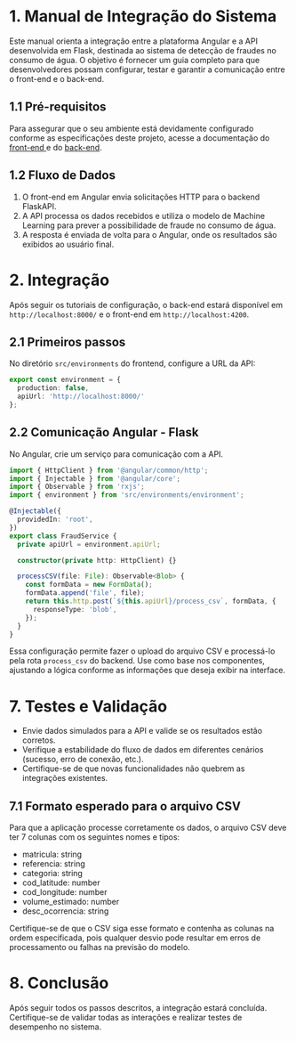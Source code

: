 # 1. Manual de Integração do Sistema

Este manual orienta a integração entre a plataforma Angular e a API desenvolvida em Flask, destinada ao sistema de detecção de fraudes no consumo de água. O objetivo é fornecer um guia completo para que desenvolvedores possam configurar, testar e garantir a comunicação entre o front-end e o back-end.

## 1.1 Pré-requisitos

Para assegurar que o seu ambiente está devidamente configurado conforme as especificações deste projeto, acesse a documentação do <a href="https://github.com/Inteli-College/2024-2A-T04-SI11-G03/blob/main/src/Frontend/AquaGuard/README.md">front-end </a> e do <a href="https://github.com/Inteli-College/2024-2A-T04-SI11-G03/blob/main/src/application/LeakSeekerModel/readme.md">back-end</a>.

## 1.2 Fluxo de Dados

1. O front-end em Angular envia solicitações HTTP para o backend FlaskAPI.
2. A API processa os dados recebidos e utiliza o modelo de Machine Learning para prever a possibilidade de fraude no consumo de água.
3. A resposta é enviada de volta para o Angular, onde os resultados são exibidos ao usuário final.


# 2. Integração

Após seguir os tutoriais de configuração, o back-end estará disponível em `http://localhost:8000/` e o front-end em `http://localhost:4200`.

## 2.1 Primeiros passos

No diretório `src/environments`  do frontend, configure a URL da API:

```typescript
export const environment = {
  production: false,
  apiUrl: 'http://localhost:8000/'
};
```

## 2.2 Comunicação Angular - Flask

No Angular, crie um serviço para comunicação com a API.

```typescript
import { HttpClient } from '@angular/common/http';
import { Injectable } from '@angular/core';
import { Observable } from 'rxjs';
import { environment } from 'src/environments/environment';

@Injectable({
  providedIn: 'root',
})
export class FraudService {
  private apiUrl = environment.apiUrl;

  constructor(private http: HttpClient) {}

  processCSV(file: File): Observable<Blob> {
    const formData = new FormData();
    formData.append('file', file);
    return this.http.post(`${this.apiUrl}/process_csv`, formData, {
      responseType: 'blob',
    });
  }
}
```

Essa configuração permite fazer o upload do arquivo CSV e processá-lo pela rota `process_csv` do backend. Use como base nos componentes, ajustando a lógica conforme as informações que deseja exibir na interface.

# 7. Testes e Validação

- Envie dados simulados para a API e valide se os resultados estão corretos.
- Verifique a estabilidade do fluxo de dados em diferentes cenários (sucesso, erro de conexão, etc.).
- Certifique-se de que novas funcionalidades não quebrem as integrações existentes.
  

## 7.1 Formato esperado para o arquivo CSV

Para que a aplicação processe corretamente os dados, o arquivo CSV deve ter 7 colunas com os seguintes nomes e tipos:

- matricula: string
- referencia: string
- categoria: string
- cod_latitude: number
- cod_longitude: number
- volume_estimado: number
- desc_ocorrencia: string

Certifique-se de que o CSV siga esse formato e contenha as colunas na ordem especificada, pois qualquer desvio pode resultar em erros de processamento ou falhas na previsão do modelo.

# 8. Conclusão

Após seguir todos os passos descritos, a integração estará concluída. Certifique-se de validar todas as interações e realizar testes de desempenho no sistema.